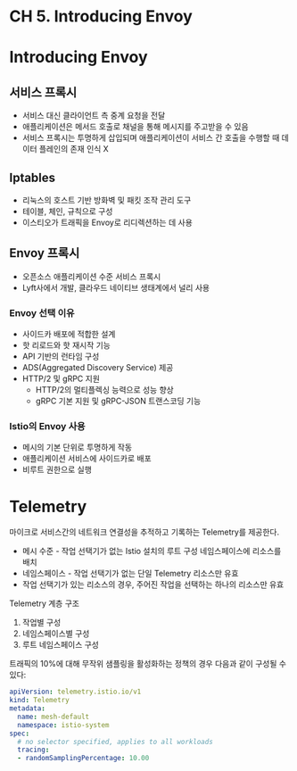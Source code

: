# CH 5. Introducing Envoy

# Introducing Envoy

## 서비스 프록시

- 서비스 대신 클라이언트 측 중계 요청을 전달
- 애플리케이션은 메서드 호출로 채널을 통해 메시지를 주고받을 수 있음
- 서비스 프록시는 투명하게 삽입되며 애플리케이션이 서비스 간 호출을 수행할 때 데이터 플레인의 존재 인식 X

## Iptables

- 리눅스의 호스트 기반 방화벽 및 패킷 조작 관리 도구
- 테이블, 체인, 규칙으로 구성
- 이스티오가 트래픽을 Envoy로 리디렉션하는 데 사용

## Envoy 프록시

- 오픈소스 애플리케이션 수준 서비스 프록시
- Lyft사에서 개발, 클라우드 네이티브 생태계에서 널리 사용

### Envoy 선택 이유

- 사이드카 배포에 적합한 설계
- 핫 리로드와 핫 재시작 기능
- API 기반의 런타임 구성
- ADS(Aggregated Discovery Service) 제공
- HTTP/2 및 gRPC 지원
    - HTTP/2의 멀티플렉싱 능력으로 성능 향상
    - gRPC 기본 지원 및 gRPC-JSON 트랜스코딩 기능

### Istio의 Envoy 사용

- 메시의 기본 단위로 투명하게 작동
- 애플리케이션 서비스에 사이드카로 배포
- 비루트 권한으로 실행

# Telemetry

마이크로 서비스간의 네트워크 연결성을 추적하고 기록하는 Telemetry를 제공한다.

- 메시 수준 - 작업 선택기가 없는 Istio 설치의 루트 구성 네임스페이스에 리소스를 배치
- 네임스페이스 - 작업 선택기가 없는 단일 Telemetry 리소스만 유효
- 작업 선택기가 있는 리소스의 경우, 주어진 작업을 선택하는 하나의 리소스만 유효

Telemetry 계층 구조

1. 작업별 구성
2. 네임스페이스별 구성
3. 루트 네임스페이스 구성

트래픽의 10%에 대해 무작위 샘플링을 활성화하는 정책의 경우 다음과 같이 구성될 수 있다:

```yaml
apiVersion: telemetry.istio.io/v1
kind: Telemetry
metadata:
  name: mesh-default
  namespace: istio-system
spec:
  # no selector specified, applies to all workloads
  tracing:
  - randomSamplingPercentage: 10.00
```